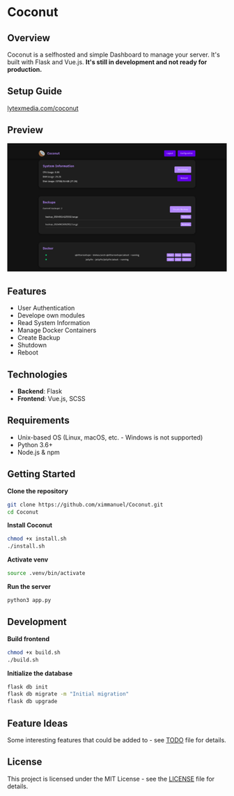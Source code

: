 # Coconut

## Overview
Coconut is a selfhosted and simple Dashboard to manage your server. It's built with Flask and Vue.js.
**It's still in development and not ready for production.**

## Setup Guide
[lytexmedia.com/coconut](https://lytexmedia.com/coconut)

## Preview
![Preview](./preview.png)

## Features
- User Authentication
- Develope own modules
- Read System Information
- Manage Docker Containers
- Create Backup
- Shutdown
- Reboot

## Technologies
- **Backend**: Flask
- **Frontend**: Vue.js, SCSS

## Requirements
- Unix-based OS (Linux, macOS, etc. - Windows is not supported)
- Python 3.6+
- Node.js & npm

## Getting Started

**Clone the repository**
```bash
git clone https://github.com/ximmanuel/Coconut.git
cd Coconut
```

**Install Coconut**
```bash
chmod +x install.sh
./install.sh
```

**Activate venv**
```bash
source .venv/bin/activate
```

**Run the server**
```bash
python3 app.py
```

## Development

**Build frontend**
```bash
chmod +x build.sh
./build.sh
```

**Initialize the database**
```bash
flask db init
flask db migrate -m "Initial migration"
flask db upgrade
```


## Feature Ideas
Some interesting features that could be added to - see [TODO](TODO.md) file for details.


## License
This project is licensed under the MIT License - see the [LICENSE](LICENSE) file for details.
